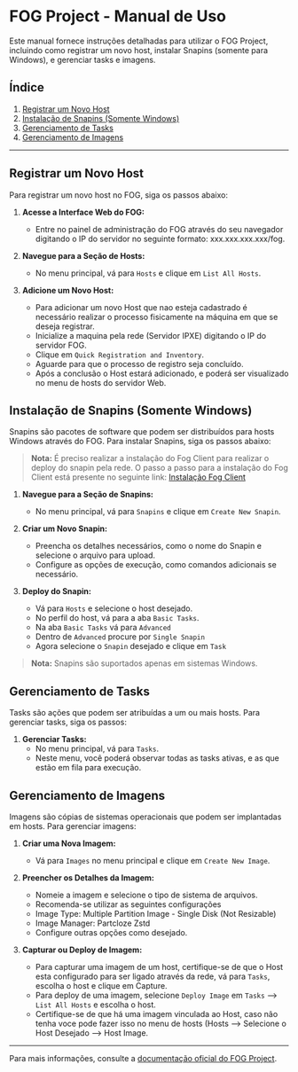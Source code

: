 # FOG Project - Manual de Uso

Este manual fornece instruções detalhadas para utilizar o FOG Project, incluindo como registrar um novo host, instalar Snapins (somente para Windows), e gerenciar tasks e imagens.

## Índice

1. [Registrar um Novo Host](#registrar-um-novo-host)
2. [Instalação de Snapins (Somente Windows)](#instalação-de-snapins-somente-windows)
3. [Gerenciamento de Tasks](#gerenciamento-de-tasks)
4. [Gerenciamento de Imagens](#gerenciamento-de-imagens)

---

## Registrar um Novo Host

Para registrar um novo host no FOG, siga os passos abaixo:

1. **Acesse a Interface Web do FOG:**
   - Entre no painel de administração do FOG através do seu navegador digitando o IP do servidor no seguinte formato: xxx.xxx.xxx.xxx/fog.

2. **Navegue para a Seção de Hosts:**
   - No menu principal, vá para `Hosts` e clique em `List All Hosts`.

3. **Adicione um Novo Host:**
   - Para adicionar um novo Host que nao esteja cadastrado é necessário realizar o processo fisicamente na máquina em que se deseja registrar.
   - Inicialize a maquina pela rede (Servidor IPXE) digitando o IP do servidor FOG.
   - Clique em `Quick Registration and Inventory`.
   - Aguarde para que o processo de registro seja concluído.
   - Após a conclusão o Host estará adicionado, e poderá ser visualizado no menu de hosts do servidor Web.

## Instalação de Snapins (Somente Windows)

Snapins são pacotes de software que podem ser distribuídos para hosts Windows através do FOG. Para instalar Snapins, siga os passos abaixo:

> **Nota:** É preciso realizar a instalação do Fog Client para realizar o deploy do snapin pela rede. O passo a passo para a instalação do Fog Client está presente no seguinte link: 
[Instalação Fog Client](https://docs.fogproject.org/en/latest/installation/client/install-fog-client/?h=client#fog-client-silent-installation)

1. **Navegue para a Seção de Snapins:**
   - No menu principal, vá para `Snapins` e clique em `Create New Snapin`.

2. **Criar um Novo Snapin:**
   - Preencha os detalhes necessários, como o nome do Snapin e selecione o arquivo para upload.
   - Configure as opções de execução, como comandos adicionais se necessário.

3. **Deploy do Snapin:**
   - Vá para `Hosts` e selecione o host desejado.
   - No perfil do host, vá para a aba `Basic Tasks`.
   - Na aba `Basic Tasks` vá para `Advanced`
   - Dentro de `Advanced` procure por `Single Snapin`
   - Agora selecione o `Snapin` desejado e clique em `Task`

> **Nota:** Snapins são suportados apenas em sistemas Windows.

## Gerenciamento de Tasks
Tasks são ações que podem ser atribuídas a um ou mais hosts. Para gerenciar tasks, siga os passos:

1. **Gerenciar Tasks:**
   - No menu principal, vá para `Tasks`.
   - Neste menu, você poderá observar todas as tasks ativas, e as que estão em fila para execução.

## Gerenciamento de Imagens

Imagens são cópias de sistemas operacionais que podem ser implantadas em hosts. Para gerenciar imagens:

1. **Criar uma Nova Imagem:**
   - Vá para `Images` no menu principal e clique em `Create New Image`.

2. **Preencher os Detalhes da Imagem:**
   - Nomeie a imagem e selecione o tipo de sistema de arquivos.
   - Recomenda-se utilizar as seguintes configurações
   - Image Type: Multiple Partition Image - Single Disk (Not Resizable)
   - Image Manager: Partcloze Zstd
   - Configure outras opções como desejado.

3. **Capturar ou Deploy de Imagem:**
   - Para capturar uma imagem de um host, certifique-se de que o Host esta configurado para ser ligado através da rede, vá para `Tasks`, escolha o host e clique em Capture.
   - Para deploy de uma imagem, selecione `Deploy Image` em `Tasks` --> `List All Hosts` e escolha o host.
   - Certifique-se de que há uma imagem vinculada ao Host, caso não tenha voce pode fazer isso no menu de hosts (Hosts --> Selecione o Host Desejado --> Host Image.

---

Para mais informações, consulte a [documentação oficial do FOG Project](https://docs.fogproject.org/).

